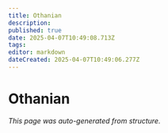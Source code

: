 ```yaml
---
title: Othanian
description: 
published: true
date: 2025-04-07T10:49:08.713Z
tags: 
editor: markdown
dateCreated: 2025-04-07T10:49:06.277Z
---
```


# Othanian

*This page was auto-generated from structure.*